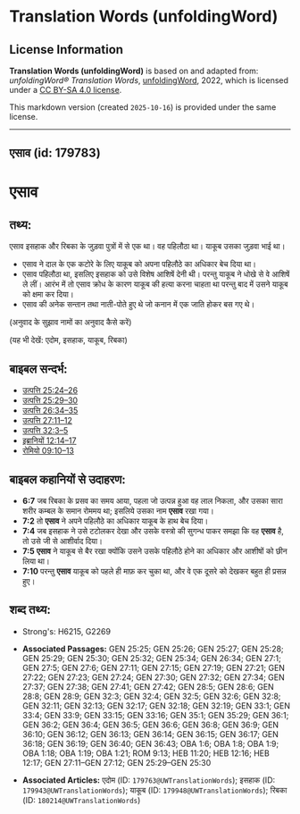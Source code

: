 # Translation Words (unfoldingWord)

## License Information

**Translation Words (unfoldingWord)** is based on and adapted from: _unfoldingWord® Translation Words_, [unfoldingWord](https://unfoldingword.org/utw), 2022, which is licensed under a [CC BY-SA 4.0 license](https://creativecommons.org/licenses/by-sa/4.0/legalcode.en).

This markdown version (created `2025-10-16`) is provided under the same license.



--------------------------------

## एसाव (id: 179783)

एसाव
====

तथ्य:
-----

एसाव इसहाक और रिबका के जुड़वा पुत्रों में से एक था। वह पहिलौठा था। याकूब उसका जुड़वा भाई था।

* एसाव ने दाल के एक कटोरे के लिए याकूब को अपना पहिलौठे का अधिकार बेच दिया था।
* एसाव पहिलौठा था, इसलिए इसहाक को उसे विशेष आशिषें देनी थी। परन्तु याकूब ने धोखे से वे आशिषें ले लीं। आरंभ में तो एसाव क्रोध के कारण याकूब की हत्या करना चाहता था परन्तु बाद में उसने याकूब को क्षमा कर दिया।
* एसाव की अनेक सन्तान तथा नाती\-पोते हुए थे जो कनान में एक जाति होकर बस गए थे।

(अनुवाद के सुझाव नामों का अनुवाद कैसे करें)

(यह भी देखें: एदोम, इसहाक, याकूब, रिबका)

बाइबल सन्दर्भ:
--------------

* [उत्पत्ति 25:24–26](https://ref.ly/Gen25:24-Gen25:26)
* [उत्पत्ति 25:29–30](https://ref.ly/Gen25:29-Gen25:30)
* [उत्पत्ति 26:34–35](https://ref.ly/Gen26:34-Gen26:35)
* [उत्पत्ति 27:11–12](https://ref.ly/Gen27:11-Gen27:12)
* [उत्पत्ति 32:3–5](https://ref.ly/Gen32:3-Gen32:5)
* [इब्रानियों 12:14–17](https://ref.ly/Heb12:14-Heb12:17)
* [रोमियो 09:10–13](https://ref.ly/Rom9:10-Rom9:13)

बाइबल कहानियों से उदाहरण:
-------------------------

* **6:7** जब रिबका के प्रसव का समय आया, पहला जो उत्पन्न हुआ वह लाल निकला, और उसका सारा शरीर कम्बल के समान रोममय था; इसलिये उसका नाम **एसाव** रखा गया।
* **7:2** तो **एसाव** ने अपने पहिलौठे का अधिकार याकूब के हाथ बेच दिया।
* **7:4** जब इसहाक ने उसे टटोलकर देखा और उसके वस्त्रो की सुगन्ध पाकर समझा कि वह **एसाव** है, तो उसे जी से आशीर्वाद दिया।
* **7:5** **एसाव** ने याकूब से बैर रखा क्योंकि उसने उसके पहिलौठे होने का अधिकार और आशीषों को छीन लिया था।
* **7:10** परन्तु **एसाव** याकूब को पहले ही माफ़ कर चुका था, और वे एक दूसरे को देखकर बहुत ही प्रसन्न हुए।

शब्द तथ्य:
----------

* Strong's: H6215, G2269

* **Associated Passages:** GEN 25:25; GEN 25:26; GEN 25:27; GEN 25:28; GEN 25:29; GEN 25:30; GEN 25:32; GEN 25:34; GEN 26:34; GEN 27:1; GEN 27:5; GEN 27:6; GEN 27:11; GEN 27:15; GEN 27:19; GEN 27:21; GEN 27:22; GEN 27:23; GEN 27:24; GEN 27:30; GEN 27:32; GEN 27:34; GEN 27:37; GEN 27:38; GEN 27:41; GEN 27:42; GEN 28:5; GEN 28:6; GEN 28:8; GEN 28:9; GEN 32:3; GEN 32:4; GEN 32:5; GEN 32:6; GEN 32:8; GEN 32:11; GEN 32:13; GEN 32:17; GEN 32:18; GEN 32:19; GEN 33:1; GEN 33:4; GEN 33:9; GEN 33:15; GEN 33:16; GEN 35:1; GEN 35:29; GEN 36:1; GEN 36:2; GEN 36:4; GEN 36:5; GEN 36:6; GEN 36:8; GEN 36:9; GEN 36:10; GEN 36:12; GEN 36:13; GEN 36:14; GEN 36:15; GEN 36:17; GEN 36:18; GEN 36:19; GEN 36:40; GEN 36:43; OBA 1:6; OBA 1:8; OBA 1:9; OBA 1:18; OBA 1:19; OBA 1:21; ROM 9:13; HEB 11:20; HEB 12:16; HEB 12:17; GEN 27:11–GEN 27:12; GEN 25:29–GEN 25:30
* **Associated Articles:** एदोम (ID: `179763@UWTranslationWords`); इसहाक (ID: `179943@UWTranslationWords`); याकूब (ID: `179948@UWTranslationWords`); रिबका (ID: `180214@UWTranslationWords`)

